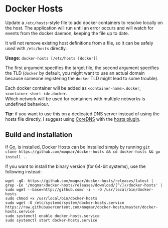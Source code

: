 # Docker Hosts
Update a `/etc/hosts`-style file to add docker containers to resolve locally on the host. The application will run until an error occurs and will watch for events from the docker daemon, keeping the file up to date.

It will not remove existing host definitions from a file, so it can be safely used with `/etc/hosts` directly.

**Usage:** `docker-hosts [/etc/hosts [docker]]`

The first argument specifies the target file, the second argument specifies the TLD (`docker` by default, you might want to use an actual domain because someone registering the `docker` TLD might lead to some trouble).

Each docker container will be added as `<container-name>.docker`, `<container-short-id>.docker`.  
Which network will be used for containers with multiple networks is undefined behaviour.

**Tip:** if you want to use this on a dedicated DNS server instead of using the hosts file directly, I suggest using [CoreDNS](https://coredns.io/) with the [hosts plugin](https://coredns.io/plugins/hosts/).

## Build and installation

If [Go](https://golang.org/), is installed, Docker Hosts can be installed simply by running `git clone https://github.com/moqmar/docker-hosts && cd docker-hosts && go install .`.

If you want to install the binary version (for 64-bit systems), use the following instead:
```
wget -qO- https://github.com/moqmar/docker-hosts/releases/latest | grep -Eo '/moqmar/docker-hosts/releases/download/[^/]+/docker-hosts' | sudo wget --base=http://github.com/ -i - -O /usr/local/bin/docker-hosts
sudo chmod +x /usr/local/bin/docker-hosts
sudo wget -O /etc/systemd/system/docker-hosts.service https://raw.githubusercontent.com/moqmar/docker-hosts/master/docker-hosts.service
sudo systemctl enable docker-hosts.service
sudo systemctl start docker-hosts.service
```
